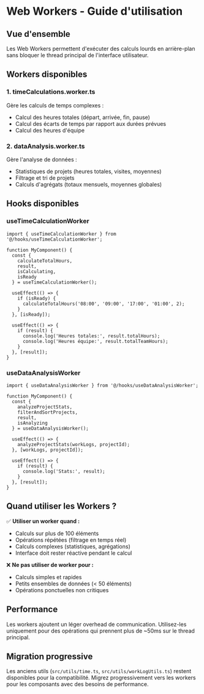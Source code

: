 # Web Workers - Guide d'utilisation

## Vue d'ensemble

Les Web Workers permettent d'exécuter des calculs lourds en arrière-plan sans bloquer le thread principal de l'interface utilisateur.

## Workers disponibles

### 1. timeCalculations.worker.ts
Gère les calculs de temps complexes :
- Calcul des heures totales (départ, arrivée, fin, pause)
- Calcul des écarts de temps par rapport aux durées prévues
- Calcul des heures d'équipe

### 2. dataAnalysis.worker.ts
Gère l'analyse de données :
- Statistiques de projets (heures totales, visites, moyennes)
- Filtrage et tri de projets
- Calculs d'agrégats (totaux mensuels, moyennes globales)

## Hooks disponibles

### useTimeCalculationWorker
```tsx
import { useTimeCalculationWorker } from '@/hooks/useTimeCalculationWorker';

function MyComponent() {
  const { 
    calculateTotalHours, 
    result, 
    isCalculating, 
    isReady 
  } = useTimeCalculationWorker();

  useEffect(() => {
    if (isReady) {
      calculateTotalHours('08:00', '09:00', '17:00', '01:00', 2);
    }
  }, [isReady]);

  useEffect(() => {
    if (result) {
      console.log('Heures totales:', result.totalHours);
      console.log('Heures équipe:', result.totalTeamHours);
    }
  }, [result]);
}
```

### useDataAnalysisWorker
```tsx
import { useDataAnalysisWorker } from '@/hooks/useDataAnalysisWorker';

function MyComponent() {
  const { 
    analyzeProjectStats, 
    filterAndSortProjects,
    result, 
    isAnalyzing 
  } = useDataAnalysisWorker();

  useEffect(() => {
    analyzeProjectStats(workLogs, projectId);
  }, [workLogs, projectId]);

  useEffect(() => {
    if (result) {
      console.log('Stats:', result);
    }
  }, [result]);
}
```

## Quand utiliser les Workers ?

✅ **Utiliser un worker quand :**
- Calculs sur plus de 100 éléments
- Opérations répétées (filtrage en temps réel)
- Calculs complexes (statistiques, agrégations)
- Interface doit rester réactive pendant le calcul

❌ **Ne pas utiliser de worker pour :**
- Calculs simples et rapides
- Petits ensembles de données (< 50 éléments)
- Opérations ponctuelles non critiques

## Performance

Les workers ajoutent un léger overhead de communication. Utilisez-les uniquement pour des opérations qui prennent plus de ~50ms sur le thread principal.

## Migration progressive

Les anciens utils (`src/utils/time.ts`, `src/utils/workLogUtils.ts`) restent disponibles pour la compatibilité. Migrez progressivement vers les workers pour les composants avec des besoins de performance.

